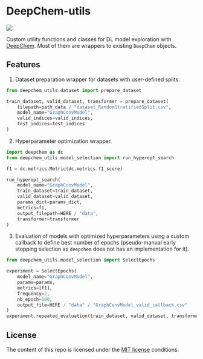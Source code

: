 # DeepChem-utils

<a target="_blank" href="https://cookiecutter-data-science.drivendata.org/">
    <img src="https://img.shields.io/badge/CCDS-Project%20template-328F97?logo=cookiecutter" />
</a>

<br>

Custom utility functions and classes for DL model exploration with [DeepChem](https://github.com/deepchem/deepchem). Most of them are wrappers to existing `DeepChem` objects.

## Features

1. Dataset preparation wrapper for datasets with user-defined splits.

```python
from deepchem_utils.dataset import prepare_dataset

train_dataset, valid_dataset, transformer = prepare_dataset(
    filepath=path_data / "dataset_RandomStratifiedSplit.csv",
    model_name="GraphConvModel",
    valid_indices=valid_indices,
    test_indices=test_indices
)
```

2. Hyperparameter optimization wrapper.

```python
import deepchem as dc
from deepchem_utils.model_selection import run_hyperopt_search

f1 = dc.metrics.Metric(dc.metrics.f1_score)

run_hyperopt_search(
    model_name="GraphConvModel",
    train_dataset=train_dataset,
    valid_dataset=valid_dataset,
    params_dict=params_dict,
    metrics=f1,
    output_filepath=HERE / "data",
    transformer=transformer
)
```

3. Evaluation of models with optimized hyperparameters using a custom callback to define best number of epochs (pseudo-manual early stopping selection as `deepchem` does not has an implementation for it).

```python
from deepchem_utils.model_selection import SelectEpochs

experiment = SelectEpochs(
    model_name="GraphConvModel",
    params=params,
    metrics=[f1],
    frequency=2,
    nb_epoch=100,
    output_file=HERE / "data" / "GraphConvModel_valid_callback.csv"
)
experiment.repeated_evaluation(train_dataset, valid_dataset, transformer, n_times=5)
```

## License

The content of this repo is licensed under the [MIT license](./LICENSE) conditions.